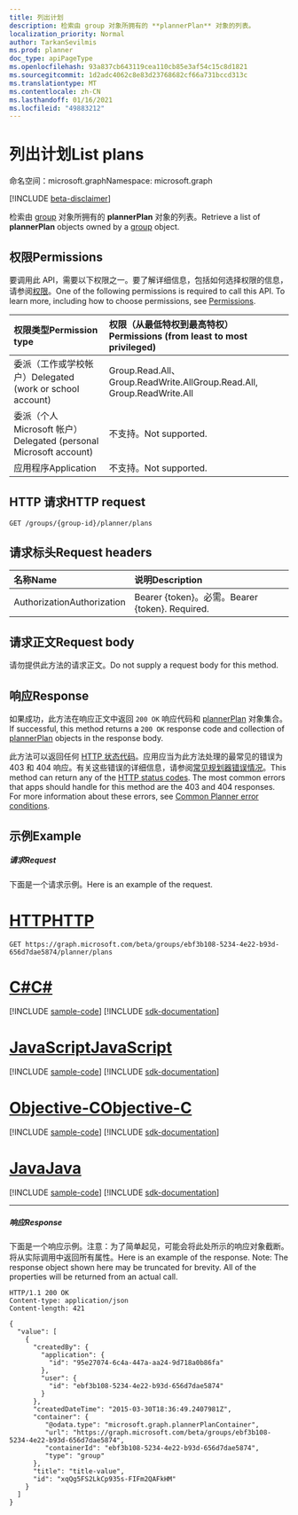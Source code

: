```yaml
---
title: 列出计划
description: 检索由 group 对象所拥有的 **plannerPlan** 对象的列表。
localization_priority: Normal
author: TarkanSevilmis
ms.prod: planner
doc_type: apiPageType
ms.openlocfilehash: 93a837cb643119cea110cb85e3af54c15c8d1821
ms.sourcegitcommit: 1d2adc4062c8e83d23768682cf66a731bccd313c
ms.translationtype: MT
ms.contentlocale: zh-CN
ms.lasthandoff: 01/16/2021
ms.locfileid: "49883212"
---
```

# <a name="list-plans"></a><span data-ttu-id="1c7f2-103">列出计划</span><span class="sxs-lookup"><span data-stu-id="1c7f2-103">List plans</span></span>

<span data-ttu-id="1c7f2-104">命名空间：microsoft.graph</span><span class="sxs-lookup"><span data-stu-id="1c7f2-104">Namespace: microsoft.graph</span></span>

[!INCLUDE [beta-disclaimer](../../includes/beta-disclaimer.md)]

<span data-ttu-id="1c7f2-105">检索由 [group](../resources/group.md) 对象所拥有的 **plannerPlan** 对象的列表。</span><span class="sxs-lookup"><span data-stu-id="1c7f2-105">Retrieve a list of **plannerPlan** objects owned by a [group](../resources/group.md) object.</span></span>
## <a name="permissions"></a><span data-ttu-id="1c7f2-106">权限</span><span class="sxs-lookup"><span data-stu-id="1c7f2-106">Permissions</span></span>
<span data-ttu-id="1c7f2-p101">要调用此 API，需要以下权限之一。要了解详细信息，包括如何选择权限的信息，请参阅[权限](/graph/permissions-reference)。</span><span class="sxs-lookup"><span data-stu-id="1c7f2-p101">One of the following permissions is required to call this API. To learn more, including how to choose permissions, see [Permissions](/graph/permissions-reference).</span></span>

|<span data-ttu-id="1c7f2-109">权限类型</span><span class="sxs-lookup"><span data-stu-id="1c7f2-109">Permission type</span></span>      | <span data-ttu-id="1c7f2-110">权限（从最低特权到最高特权）</span><span class="sxs-lookup"><span data-stu-id="1c7f2-110">Permissions (from least to most privileged)</span></span>              |
|:--------------------|:---------------------------------------------------------|
|<span data-ttu-id="1c7f2-111">委派（工作或学校帐户）</span><span class="sxs-lookup"><span data-stu-id="1c7f2-111">Delegated (work or school account)</span></span> | <span data-ttu-id="1c7f2-112">Group.Read.All、Group.ReadWrite.All</span><span class="sxs-lookup"><span data-stu-id="1c7f2-112">Group.Read.All, Group.ReadWrite.All</span></span>    |
|<span data-ttu-id="1c7f2-113">委派（个人 Microsoft 帐户）</span><span class="sxs-lookup"><span data-stu-id="1c7f2-113">Delegated (personal Microsoft account)</span></span> | <span data-ttu-id="1c7f2-114">不支持。</span><span class="sxs-lookup"><span data-stu-id="1c7f2-114">Not supported.</span></span>    |
|<span data-ttu-id="1c7f2-115">应用程序</span><span class="sxs-lookup"><span data-stu-id="1c7f2-115">Application</span></span> | <span data-ttu-id="1c7f2-116">不支持。</span><span class="sxs-lookup"><span data-stu-id="1c7f2-116">Not supported.</span></span> |

## <a name="http-request"></a><span data-ttu-id="1c7f2-117">HTTP 请求</span><span class="sxs-lookup"><span data-stu-id="1c7f2-117">HTTP request</span></span>
<!-- { "blockType": "ignored" } -->
```http
GET /groups/{group-id}/planner/plans
```

## <a name="request-headers"></a><span data-ttu-id="1c7f2-118">请求标头</span><span class="sxs-lookup"><span data-stu-id="1c7f2-118">Request headers</span></span>
| <span data-ttu-id="1c7f2-119">名称</span><span class="sxs-lookup"><span data-stu-id="1c7f2-119">Name</span></span>      |<span data-ttu-id="1c7f2-120">说明</span><span class="sxs-lookup"><span data-stu-id="1c7f2-120">Description</span></span>|
|:----------|:----------|
| <span data-ttu-id="1c7f2-121">Authorization</span><span class="sxs-lookup"><span data-stu-id="1c7f2-121">Authorization</span></span>  | <span data-ttu-id="1c7f2-p102">Bearer {token}。必需。</span><span class="sxs-lookup"><span data-stu-id="1c7f2-p102">Bearer {token}. Required.</span></span> |

## <a name="request-body"></a><span data-ttu-id="1c7f2-124">请求正文</span><span class="sxs-lookup"><span data-stu-id="1c7f2-124">Request body</span></span>
<span data-ttu-id="1c7f2-125">请勿提供此方法的请求正文。</span><span class="sxs-lookup"><span data-stu-id="1c7f2-125">Do not supply a request body for this method.</span></span>

## <a name="response"></a><span data-ttu-id="1c7f2-126">响应</span><span class="sxs-lookup"><span data-stu-id="1c7f2-126">Response</span></span>

<span data-ttu-id="1c7f2-127">如果成功，此方法在响应正文中返回 `200 OK` 响应代码和 [plannerPlan](../resources/plannerplan.md) 对象集合。</span><span class="sxs-lookup"><span data-stu-id="1c7f2-127">If successful, this method returns a `200 OK` response code and collection of [plannerPlan](../resources/plannerplan.md) objects in the response body.</span></span>

<span data-ttu-id="1c7f2-p103">此方法可以返回任何 [HTTP 状态代码](/graph/errors)。应用应当为此方法处理的最常见的错误为 403 和 404 响应。有关这些错误的详细信息，请参阅[常见规划器错误情况](../resources/planner-overview.md#common-planner-error-conditions)。</span><span class="sxs-lookup"><span data-stu-id="1c7f2-p103">This method can return any of the [HTTP status codes](/graph/errors). The most common errors that apps should handle for this method are the 403 and 404 responses. For more information about these errors, see [Common Planner error conditions](../resources/planner-overview.md#common-planner-error-conditions).</span></span>
## <a name="example"></a><span data-ttu-id="1c7f2-131">示例</span><span class="sxs-lookup"><span data-stu-id="1c7f2-131">Example</span></span>
##### <a name="request"></a><span data-ttu-id="1c7f2-132">请求</span><span class="sxs-lookup"><span data-stu-id="1c7f2-132">Request</span></span>
<span data-ttu-id="1c7f2-133">下面是一个请求示例。</span><span class="sxs-lookup"><span data-stu-id="1c7f2-133">Here is an example of the request.</span></span>

# <a name="http"></a>[<span data-ttu-id="1c7f2-134">HTTP</span><span class="sxs-lookup"><span data-stu-id="1c7f2-134">HTTP</span></span>](#tab/http)
<!-- {
  "blockType": "request",
  "name": "get_plans"
}-->
```msgraph-interactive
GET https://graph.microsoft.com/beta/groups/ebf3b108-5234-4e22-b93d-656d7dae5874/planner/plans
```
# <a name="c"></a>[<span data-ttu-id="1c7f2-135">C#</span><span class="sxs-lookup"><span data-stu-id="1c7f2-135">C#</span></span>](#tab/csharp)
[!INCLUDE [sample-code](../includes/snippets/csharp/get-plans-csharp-snippets.md)]
[!INCLUDE [sdk-documentation](../includes/snippets/snippets-sdk-documentation-link.md)]

# <a name="javascript"></a>[<span data-ttu-id="1c7f2-136">JavaScript</span><span class="sxs-lookup"><span data-stu-id="1c7f2-136">JavaScript</span></span>](#tab/javascript)
[!INCLUDE [sample-code](../includes/snippets/javascript/get-plans-javascript-snippets.md)]
[!INCLUDE [sdk-documentation](../includes/snippets/snippets-sdk-documentation-link.md)]

# <a name="objective-c"></a>[<span data-ttu-id="1c7f2-137">Objective-C</span><span class="sxs-lookup"><span data-stu-id="1c7f2-137">Objective-C</span></span>](#tab/objc)
[!INCLUDE [sample-code](../includes/snippets/objc/get-plans-objc-snippets.md)]
[!INCLUDE [sdk-documentation](../includes/snippets/snippets-sdk-documentation-link.md)]

# <a name="java"></a>[<span data-ttu-id="1c7f2-138">Java</span><span class="sxs-lookup"><span data-stu-id="1c7f2-138">Java</span></span>](#tab/java)
[!INCLUDE [sample-code](../includes/snippets/java/get-plans-java-snippets.md)]
[!INCLUDE [sdk-documentation](../includes/snippets/snippets-sdk-documentation-link.md)]

---

##### <a name="response"></a><span data-ttu-id="1c7f2-139">响应</span><span class="sxs-lookup"><span data-stu-id="1c7f2-139">Response</span></span>
<span data-ttu-id="1c7f2-p104">下面是一个响应示例。注意：为了简单起见，可能会将此处所示的响应对象截断。将从实际调用中返回所有属性。</span><span class="sxs-lookup"><span data-stu-id="1c7f2-p104">Here is an example of the response. Note: The response object shown here may be truncated for brevity. All of the properties will be returned from an actual call.</span></span>
<!-- {
  "blockType": "response",
  "truncated": true,
  "@odata.type": "microsoft.graph.plannerPlan",
  "isCollection": true
} -->
```http
HTTP/1.1 200 OK
Content-type: application/json
Content-length: 421

{
  "value": [
    {
      "createdBy": {
        "application": {
          "id": "95e27074-6c4a-447a-aa24-9d718a0b86fa"
        },
        "user": {
          "id": "ebf3b108-5234-4e22-b93d-656d7dae5874"
        }
      },
      "createdDateTime": "2015-03-30T18:36:49.2407981Z",
      "container": {
         "@odata.type": "microsoft.graph.plannerPlanContainer",
         "url": "https://graph.microsoft.com/beta/groups/ebf3b108-5234-4e22-b93d-656d7dae5874",
         "containerId": "ebf3b108-5234-4e22-b93d-656d7dae5874",
         "type": "group"
      },
      "title": "title-value",
      "id": "xqQg5FS2LkCp935s-FIFm2QAFkHM"
    }
  ]
}
```

<!-- uuid: 8fcb5dbc-d5aa-4681-8e31-b001d5168d79
2015-10-25 14:57:30 UTC -->
<!--
{
  "type": "#page.annotation",
  "description": "List plans",
  "keywords": "",
  "section": "documentation",
  "tocPath": "",
  "suppressions": [
  ]
}
-->


